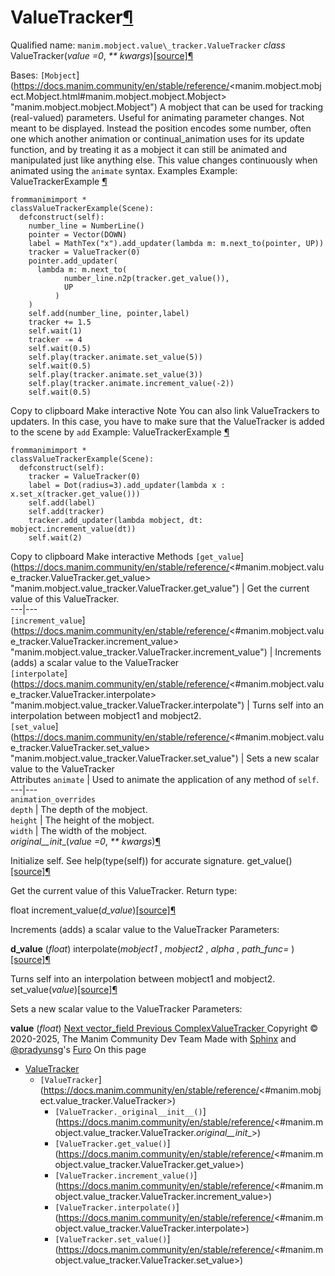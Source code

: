 # ValueTracker[¶](https://docs.manim.community/en/stable/reference/<#valuetracker> "Link to this heading")
Qualified name: `manim.mobject.value\_tracker.ValueTracker`
_class_ ValueTracker(_value =0_, _** kwargs_)[[source]](https://docs.manim.community/en/stable/reference/<../_modules/manim/mobject/value_tracker.html#ValueTracker>)[¶](https://docs.manim.community/en/stable/reference/<#manim.mobject.value_tracker.ValueTracker> "Link to this definition")
    
Bases: `[Mobject`](https://docs.manim.community/en/stable/reference/<manim.mobject.mobject.Mobject.html#manim.mobject.mobject.Mobject> "manim.mobject.mobject.Mobject")
A mobject that can be used for tracking (real-valued) parameters. Useful for animating parameter changes.
Not meant to be displayed. Instead the position encodes some number, often one which another animation or continual_animation uses for its update function, and by treating it as a mobject it can still be animated and manipulated just like anything else.
This value changes continuously when animated using the `animate` syntax.
Examples
Example: ValueTrackerExample [¶](https://docs.manim.community/en/stable/reference/<#valuetrackerexample>)
```
frommanimimport *
classValueTrackerExample(Scene):
  defconstruct(self):
    number_line = NumberLine()
    pointer = Vector(DOWN)
    label = MathTex("x").add_updater(lambda m: m.next_to(pointer, UP))
    tracker = ValueTracker(0)
    pointer.add_updater(
      lambda m: m.next_to(
            number_line.n2p(tracker.get_value()),
            UP
          )
    )
    self.add(number_line, pointer,label)
    tracker += 1.5
    self.wait(1)
    tracker -= 4
    self.wait(0.5)
    self.play(tracker.animate.set_value(5))
    self.wait(0.5)
    self.play(tracker.animate.set_value(3))
    self.play(tracker.animate.increment_value(-2))
    self.wait(0.5)

```
Copy to clipboard
Make interactive
Note
You can also link ValueTrackers to updaters. In this case, you have to make sure that the ValueTracker is added to the scene by `add`
Example: ValueTrackerExample [¶](https://docs.manim.community/en/stable/reference/<#valuetrackerexample>)
```
frommanimimport *
classValueTrackerExample(Scene):
  defconstruct(self):
    tracker = ValueTracker(0)
    label = Dot(radius=3).add_updater(lambda x : x.set_x(tracker.get_value()))
    self.add(label)
    self.add(tracker)
    tracker.add_updater(lambda mobject, dt: mobject.increment_value(dt))
    self.wait(2)

```
Copy to clipboard
Make interactive
Methods
`[get_value`](https://docs.manim.community/en/stable/reference/<#manim.mobject.value_tracker.ValueTracker.get_value> "manim.mobject.value_tracker.ValueTracker.get_value") | Get the current value of this ValueTracker.  
---|---  
`[increment_value`](https://docs.manim.community/en/stable/reference/<#manim.mobject.value_tracker.ValueTracker.increment_value> "manim.mobject.value_tracker.ValueTracker.increment_value") | Increments (adds) a scalar value to the ValueTracker  
`[interpolate`](https://docs.manim.community/en/stable/reference/<#manim.mobject.value_tracker.ValueTracker.interpolate> "manim.mobject.value_tracker.ValueTracker.interpolate") | Turns self into an interpolation between mobject1 and mobject2.  
`[set_value`](https://docs.manim.community/en/stable/reference/<#manim.mobject.value_tracker.ValueTracker.set_value> "manim.mobject.value_tracker.ValueTracker.set_value") | Sets a new scalar value to the ValueTracker  
Attributes
`animate` | Used to animate the application of any method of `self`.  
---|---  
`animation_overrides`  
`depth` | The depth of the mobject.  
`height` | The height of the mobject.  
`width` | The width of the mobject.  
_original__init__(_value =0_, _** kwargs_)[¶](https://docs.manim.community/en/stable/reference/<#manim.mobject.value_tracker.ValueTracker._original__init__> "Link to this definition")
    
Initialize self. See help(type(self)) for accurate signature.
get_value()[[source]](https://docs.manim.community/en/stable/reference/<../_modules/manim/mobject/value_tracker.html#ValueTracker.get_value>)[¶](https://docs.manim.community/en/stable/reference/<#manim.mobject.value_tracker.ValueTracker.get_value> "Link to this definition")
    
Get the current value of this ValueTracker.
Return type:
    
float
increment_value(_d_value_)[[source]](https://docs.manim.community/en/stable/reference/<../_modules/manim/mobject/value_tracker.html#ValueTracker.increment_value>)[¶](https://docs.manim.community/en/stable/reference/<#manim.mobject.value_tracker.ValueTracker.increment_value> "Link to this definition")
    
Increments (adds) a scalar value to the ValueTracker
Parameters:
    
**d_value** (_float_)
interpolate(_mobject1_ , _mobject2_ , _alpha_ , _path_func= <function interpolate>_)[[source]](https://docs.manim.community/en/stable/reference/<../_modules/manim/mobject/value_tracker.html#ValueTracker.interpolate>)[¶](https://docs.manim.community/en/stable/reference/<#manim.mobject.value_tracker.ValueTracker.interpolate> "Link to this definition")
    
Turns self into an interpolation between mobject1 and mobject2.
set_value(_value_)[[source]](https://docs.manim.community/en/stable/reference/<../_modules/manim/mobject/value_tracker.html#ValueTracker.set_value>)[¶](https://docs.manim.community/en/stable/reference/<#manim.mobject.value_tracker.ValueTracker.set_value> "Link to this definition")
    
Sets a new scalar value to the ValueTracker
Parameters:
    
**value** (_float_)
[ Next vector_field ](https://docs.manim.community/en/stable/reference/<manim.mobject.vector_field.html>) [ Previous ComplexValueTracker ](https://docs.manim.community/en/stable/reference/<manim.mobject.value_tracker.ComplexValueTracker.html>)
Copyright © 2020-2025, The Manim Community Dev Team 
Made with [Sphinx](https://docs.manim.community/en/stable/reference/<https:/www.sphinx-doc.org/>) and [@pradyunsg](https://docs.manim.community/en/stable/reference/<https:/pradyunsg.me>)'s [Furo](https://docs.manim.community/en/stable/reference/<https:/github.com/pradyunsg/furo>)
On this page 
  * [ValueTracker](https://docs.manim.community/en/stable/reference/<#>)
    * `[ValueTracker`](https://docs.manim.community/en/stable/reference/<#manim.mobject.value_tracker.ValueTracker>)
      * `[ValueTracker._original__init__()`](https://docs.manim.community/en/stable/reference/<#manim.mobject.value_tracker.ValueTracker._original__init__>)
      * `[ValueTracker.get_value()`](https://docs.manim.community/en/stable/reference/<#manim.mobject.value_tracker.ValueTracker.get_value>)
      * `[ValueTracker.increment_value()`](https://docs.manim.community/en/stable/reference/<#manim.mobject.value_tracker.ValueTracker.increment_value>)
      * `[ValueTracker.interpolate()`](https://docs.manim.community/en/stable/reference/<#manim.mobject.value_tracker.ValueTracker.interpolate>)
      * `[ValueTracker.set_value()`](https://docs.manim.community/en/stable/reference/<#manim.mobject.value_tracker.ValueTracker.set_value>)


